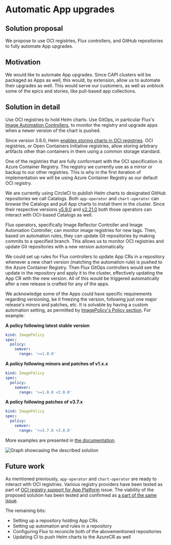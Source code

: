 # Automatic App upgrades

## Solution proposal

We propose to use OCI registries, Flux controllers, and GitHub repositories to fully automate App upgrades.

## Motivation

We would like to automate App upgrades. Since CAPI clusters will be packaged as Apps as well, this would, by extension, allow us to automate their upgrades as well. This would serve our customers, as well as unblock some of the epics and stories, like pull-based app collections.

## Solution in detail

Use OCI registries to hold Helm charts. Use GitOps, in particular Flux's [Image Automation Controllers](https://fluxcd.io/docs/components/image/), to monitor the registry and upgrade apps when a newer version of the chart is pushed.

Since version 3.8.0, Helm [enables storing charts in OCI registries](https://helm.sh/blog/storing-charts-in-oci/). OCI registries, or Open Containers Initiative registries, allow storing arbitrary artifacts other than containers in them using a common storage standard.

One of the registries that are fully conformant with the OCI specification is Azure Container Registry. The registry we currently use as a mirror or backup to our other registries. This is why in the first iteration of implementation we will be using Azure Container Registry as our default OCI registry.

We are currently using CircleCI to publish Helm charts to designated GitHub repositories we call Catalogs. Both `app-operator` and `chart-operator` can browse the Catalogs and pull App charts to install them in the cluster. Since their respective versions [v5.9.0](https://github.com/giantswarm/app-operator/blob/master/CHANGELOG.md#590---2022-04-07) and [v2.21.0](https://github.com/giantswarm/chart-operator/blob/master/CHANGELOG.md#2210---2022-04-07) both those operators can interact with OCI-based Catalogs as well.

Flux operators, specifically Image Reflector Controller and Image Automation Controller, can monitor image registries for new tags. Then, based on automation rules, they can update Git repositories by making commits to a specified branch. This allows us to monitor OCI registries and update Git repositories with a new version automatically.

We could set up rules for Flux controllers to update App CRs in a repository whenever a new chart version (matching the automation rule) is pushed to the Azure Container Registry. Then Flux GitOps controllers would see the update in the repository and apply it to the cluster, effectively updating the App CR with the new version. All of this would be triggered automatically after a new release is crafted for any of the apps.

We acknowledge some of the Apps could have specific requirements regarding versioning, be it freezing the version, following just one major release's minors and patches, etc. It is solvable by having a custom automation setting, as permitted by [ImagePolicy's Policy section](https://fluxcd.io/docs/components/image/imagepolicies/#policy). For example:

**A policy following latest stable version**
```yaml
kind: ImagePolicy
spec:
  policy:
    semver:
      range: '>=1.0.0'
```

**A policy following minors and patches of v1.x.x**
```yaml
kind: ImagePolicy
spec:
  policy:
    semver:
      range: '>=1.0.0 <2.0.0'
```

**A policy following patches of v3.7.x**
```yaml
kind: ImagePolicy
spec:
  policy:
    semver:
      range: '>=3.7.0 <3.8.0'
```

More examples are presented in [the documentation](https://fluxcd.io/docs/components/image/imagepolicies/#examples).

![Graph showcasing the described solution](https://user-images.githubusercontent.com/4587658/163184967-d8fa5e6b-18ac-42e5-bf6c-7fd8e7df3ab6.png)

## Future work

As mentioned previously, `app-operator` and `chart-operator` are ready to interact with OCI registries. Various registry providers have been tested as part of [OCI registry support for App Platform](https://github.com/giantswarm/roadmap/issues/391) issue. The viability of the proposed solution has been tested and confirmed as [a part of the same issue](https://github.com/giantswarm/roadmap/issues/391#issuecomment-1096522248).

The remaining bits:
- Setting up a repository holding App CRs
- Setting up automation and rules in a repository
- Configuring Flux to reconcile both of the abovementioned repositories
- Updating CI to push Helm charts to the AzureCR as well
